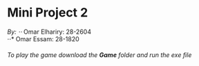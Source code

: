 # Mini Project 2
*By: 
⋅⋅* Omar Elhariry: 28-2604  
⋅⋅* Omar Essam: 28-1820
###### To play the game download the **Game** folder and run the exe file